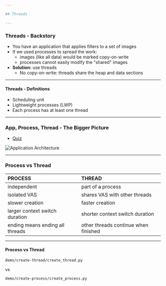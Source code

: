 ```yaml
---

## Threads

---
```


### Threads - Backstory

* You have an application that applies filters to a set of images
* If we used processes to spread the work:
  * images (like all data) would be marked copy-on-write
  * processes cannot easily modify the "shared" images
* **Solution:** use threads
  * No copy-on-write: threads share the heap and data sections

----

#### Threads - Definitions

* Scheduling unit
* Lightweight processes (LWP)
* Each process has at least one thread

---

### App, Process, Thread - The Bigger Picture

* [Quiz](../drills/questions/threads-shared-data.md)

![Application Architecture](threads/media/app-process-thread.svg)

---

### Process vs Thread

| PROCESS                          | THREAD                               |
| :------------------------------- | :----------------------------------- |
| independent                      | part of a process                    |
| isolated VAS                     | shares VAS with other threads        |
| slower creation                  | faster creation                      |
| larger context switch duration   | shorter context switch duration      |
| ending means ending all threads  | other threads continue when finished |

----

#### Process vs Thread

`demo/create-thread/create_thread.py`

vs

`demo/create-process/create_process.py`
